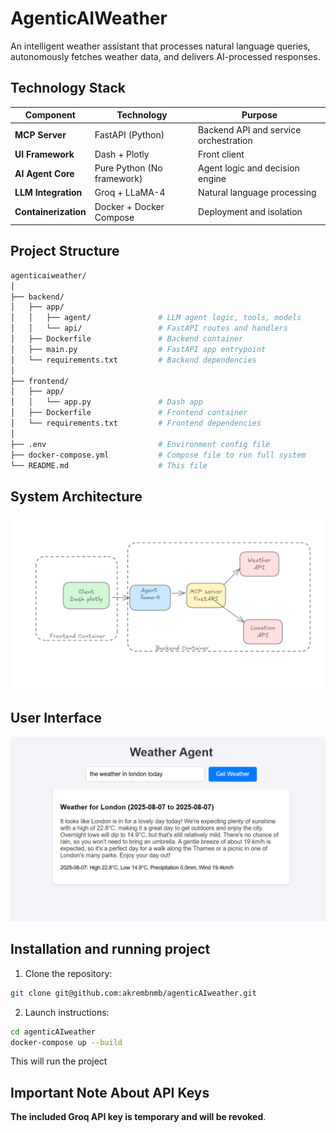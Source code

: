# AgenticAIWeather

An intelligent weather assistant that processes natural language queries, autonomously fetches weather data, and delivers AI-processed responses.

## Technology Stack

| Component          | Technology                          | Purpose                           |
|--------------------|-------------------------------------|-----------------------------------|
| **MCP Server**     | FastAPI (Python)                    | Backend API and service orchestration |
| **UI Framework**   | Dash + Plotly                       | Front client                |
| **AI Agent Core**  | Pure Python (No framework)          | Agent logic and decision engine   |
| **LLM Integration**| Groq + LLaMA-4                      | Natural language processing       |
| **Containerization**| Docker + Docker Compose            | Deployment and isolation          |
    




## Project Structure
```bash
agenticaiweather/
│
├── backend/
│   ├── app/
│   │   ├── agent/               # LLM agent logic, tools, models
│   │   └── api/                 # FastAPI routes and handlers
│   ├── Dockerfile               # Backend container
│   ├── main.py                  # FastAPI app entrypoint
│   └── requirements.txt         # Backend dependencies
│
├── frontend/
│   ├── app/
│   │   └── app.py               # Dash app
│   ├── Dockerfile               # Frontend container
│   └── requirements.txt         # Frontend dependencies
│
├── .env                         # Environment config file
├── docker-compose.yml           # Compose file to run full system
└── README.md                    # This file
```
## System Architecture

![Architecture Diagram](View.png)

## User Interface

![Application Screenshot](UI.png)

## Installation and running project

1. Clone the repository:
```bash
git clone git@github.com:akrembnmb/agenticAIweather.git

```
2. Launch instructions:
```bash
cd agenticAIweather
docker-compose up --build
```
This will run the project
## Important Note About API Keys

**The included Groq API key is temporary and will be revoked**. 